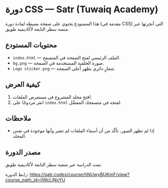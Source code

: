 # دورة CSS — Satr (Tuwaiq Academy)

هذا المستودع يحتوي على صفحة بسيطة لمادة دورة (مقدمة في CSS) التي أنجزتها عبر منصة سطر التابعة لأكاديمية طويق.

## محتويات المستودع
- `index.html` — الملف الرئيسي لفتح الصفحة في المتصفح.
- `bg.png` — صورة الخلفية المستخدمة في الصفحة.
- `Logo sticker.png` — شعارٍ دائري يظهر أعلى الصفحة.

## كيفية العرض
1. افتح مجلد المشروع في مستعرض الملفات.
2. انقر مزدوجًا على `index.html` لفتحه في متصفحك المفضَّل.

## ملاحظات
- إذا لم تظهر الصور، تأكّد من أن أسماء الملفات لم تتغير وأنها موجودة في نفس المجلد.


## مصدر الدورة
تمت الدراسة عبر منصة سطر التابعة لأكاديمية طويق.

رابط الدورة: https://satr.codes/course/hNUwyBUKmF/view?course_path_id=iIWcLjNxYU

